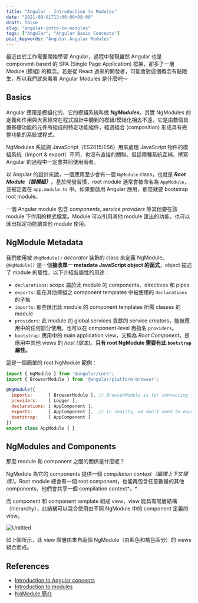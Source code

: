 ```yaml
---
title: "Angular - Introduction to Modules"
date: "2021-09-01T13:00:00+08:00"
draft: false
slug: "angular-intro-to-modules"
tags: ["Angular", "Angular Basic Concepts"]
post_keywords: "Angular,Angular Modules"
---
```


最近由於工作需要開始學習 Angular，過程中發現雖然 Angular 也是 component-based 的 SPA (Single Page Application) 框架，卻多了一層 Module (模組) 的概念。若是從 React 過來的開發者，可能會對這個概念有點陌生，所以我們就來看看 Angular Modules 是什麼吧～

<!--more-->

## Basics

Angular 應用是模組化的，它的模組系統叫做 ***NgModules***。其實 NgModules 的定義和作用與大家經常在程式設計中聽到的模組/模組化相去不遠，它是由數個具備基礎功能的元件所組成的特定功能組件，經過組合 (composition) 形成具有完整功能的系統或程式。

NgModules 系統與 JavaScript（ES2015/ES6）用來處理 JavaScript 物件的模組系統（import & export）不同，也沒有直接的關聯。但這兩種系統互補，撰寫 Angular 的過程中一定會共同使用兩者。

以 Angular 的設計來說，一個應用至少會有一個 `NgModule` class，也就是 ***Root Module（根模組）***。基於開發習慣，root module 通常會被命名為 `AppModule`，並被定義在 `app.module.ts` 中。如果要啟用 Angular 應用，那麼就要 bootstrap root module。

一個 Angular module 包含 *components*, *service providers* 等其他要在該 module 下作用的程式檔案。Module 可以引用其他 module 匯出的功能，也可以匯出指定功能讓其他 module 使用。

## NgModule Metadata

我們使用被 `@NgModule()` *decorator* 裝飾的 class 來定義 NgModule。 `@NgModule()` 是一個**接收單一 metadata JavaScript object 的函式**，object 描述了 module 的屬性，以下介紹各屬性的用途：

- `declarations`: scope 屬於此 module 的 components、directives 和 pipes
- `exports`: 能在其他模組之 component templates 中被使用的 `declarations` 的子集
- `imports`: 那些匯出此 module 的 component templates 所需 classes 的 module
- `providers`: 此 module 向 global services 貢獻的 service creators，能被應用中的任何部分使用。也可以在 component-level 再指名 `providers`。
- `bootstrap`: 應用中的 main application view，又稱為 *Root Component*，是應用中其他 views 的 *host (宿主)*。**只有 root NgModule 需要有此 `bootstrap` 屬性。**

這是一個簡單的 root NgModule 範例：

```jsx
import { NgModule } from '@angular/core';
import { BrowserModule } from '@angular/platform-browser';

@NgModule({
  imports:      [ BrowserModule ], // BrowserModule is for connecting to DOM.
  providers:    [ Logger ],
  declarations: [ AppComponent ],
  exports:      [ AppComponent ],  // In reality, we don't need to export here, because no any other modules will need to import root module.
  bootstrap:    [ AppComponent ]
})
export class AppModule { }
```

## NgModules and Components

那麼 module 和 component 之間的關係是什麼呢？

NgModule 為它的 components 提供一個 *compilation context（*編譯上下文環境*）*。Root module 總會有一個 root component，也能再包含任意數量的其他 components，他們會共享一個 compilation context*。*

而 component 和 component template 組成 view，view 能具有階層結構（hierarchy），此結構可以混合使用由不同 NgModule 中的 component 定義的 view。

![Untitled](https://s3-us-west-2.amazonaws.com/secure.notion-static.com/5fc123a9-d87c-48a4-8e83-3fe746d84a39/Untitled.png)

如上圖所示，此 view 階層由來自兩個 NgModule（由藍色和橘色區分）的 views 組合而成。

## References

- [Introduction to Angular concepts](https://angular.io/guide/architecture)
- [Introduction to modules](https://angular.io/guide/architecture-modules)
- [NgModule 簡介]([https://angular.tw/guide/architecture-modules](https://angular.tw/guide/architecture-modules))

